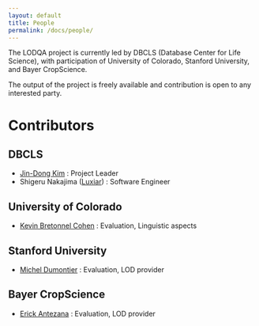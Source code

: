 ```yaml
---
layout: default
title: People
permalink: /docs/people/
---
```


The LODQA project is currently led by DBCLS (Database Center for Life Science), with participation of University of Colorado, Stanford University, and Bayer CropScience.

The output of the project is freely available and contribution is open to any interested party.

# Contributors

## DBCLS

* [Jin-Dong Kim][jdkim] : Project Leader
* Shigeru Nakajima ([Luxiar](http://www.luxiar.com)) : Software Engineer

## University of Colorado
* [Kevin Bretonnel Cohen][cohen] : Evaluation, Linguistic aspects

## Stanford University
* [Michel Dumontier][dumontier] : Evaluation, LOD provider

## Bayer CropScience
* [Erick Antezana][antezana] : Evaluation, LOD provider

[dbcls]: http://dbcls.rois.ac.jp
[ucolorado]: http://compbio.ucdenver.edu/

[jdkim]: http://dbcls.rois.ac.jp/~jdkim
[cohen]: http://compbio.ucdenver.edu/Hunter_lab/Cohen
[dumontier]: http://dumontierlab.com/
[antezana]: http://www.linkedin.com/in/erickantezana
